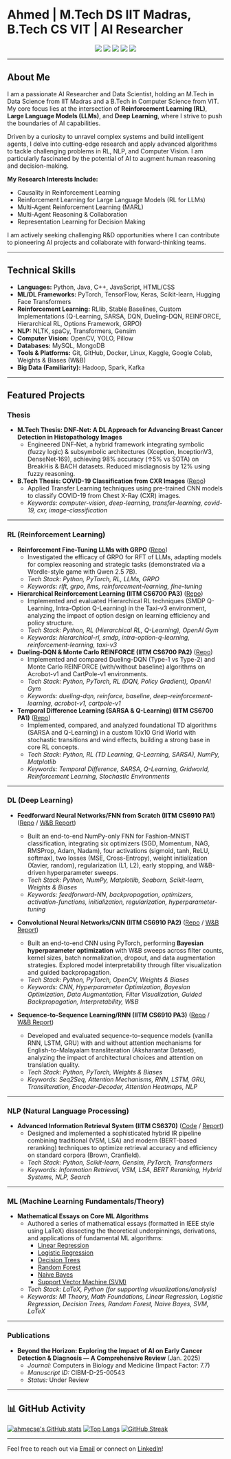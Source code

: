 # Ahmed | M.Tech DS IIT Madras, B.Tech CS VIT | AI Researcher

<!-- Optional: Add a compelling banner image here -->
<!-- ![Profile Banner](path/to/your/banner.png) -->

<p align="center">
  <a href="https://www.linkedin.com/in/ahmecse/" target="_blank"><img src="https://img.shields.io/badge/LinkedIn-ahmecse-blue?style=flat-square&logo=linkedin"></a>
  <a href="mailto:ahmecse@gmail.com"><img src="https://img.shields.io/badge/Email-Contact_Me-green?style=flat-square&logo=gmail"></a>
  <a href="https://github.com/ahmecse"><img src="https://img.shields.io/badge/GitHub-Profile-lightgrey?style=flat-square&logo=github"></a>
  <a href="https://www.kaggle.com/ahmecse" target="_blank"><img src="https://img.shields.io/badge/Kaggle-Top_5%25-blue?style=flat-square&logo=kaggle"></a>
  <a href="https://ahmecse.github.io/" target="_blank"><img src="https://img.shields.io/badge/Portfolio-Website-purple?style=flat-square&logo=google-chrome"></a>
  <!-- Optional: Add Google Scholar / ORCID / Semantic Scholar badges if applicable -->
  <!-- <a href="YOUR_SCHOLAR_LINK" target="_blank"><img src="https://img.shields.io/badge/Google_Scholar-Profile-blue?style=flat-square&logo=google-scholar"></a> -->
</p>

---

## About Me

I am a passionate AI Researcher and Data Scientist, holding an M.Tech in Data Science from IIT Madras and a B.Tech in Computer Science from VIT. My core focus lies at the intersection of **Reinforcement Learning (RL)**, **Large Language Models (LLMs)**, and **Deep Learning**, where I strive to push the boundaries of AI capabilities.

Driven by a curiosity to unravel complex systems and build intelligent agents, I delve into cutting-edge research and apply advanced algorithms to tackle challenging problems in RL, NLP, and Computer Vision. I am particularly fascinated by the potential of AI to augment human reasoning and decision-making.

**My Research Interests Include:**
*   Causality in Reinforcement Learning
*   Reinforcement Learning for Large Language Models (RL for LLMs)
*   Multi-Agent Reinforcement Learning (MARL)
*   Multi-Agent Reasoning & Collaboration
*   Representation Learning for Decision Making

I am actively seeking challenging R&D opportunities where I can contribute to pioneering AI projects and collaborate with forward-thinking teams.

---

##  Technical Skills

*   **Languages:** Python, Java, C++, JavaScript, HTML/CSS
*   **ML/DL Frameworks:** PyTorch, TensorFlow, Keras, Scikit-learn, Hugging Face Transformers
*   **Reinforcement Learning:** RLlib, Stable Baselines, Custom Implementations (Q-Learning, SARSA, DQN, Dueling-DQN, REINFORCE, Hierarchical RL, Options Framework, GRPO)
*   **NLP:** NLTK, spaCy, Transformers, Gensim
*   **Computer Vision:** OpenCV, YOLO, Pillow
*   **Databases:** MySQL, MongoDB
*   **Tools & Platforms:** Git, GitHub, Docker, Linux, Kaggle, Google Colab, Weights & Biases (W&B)
*   **Big Data (Familiarity):** Hadoop, Spark, Kafka

---

##  Featured Projects

### Thesis

*   **M.Tech Thesis: DNF‑Net: A DL Approach for Advancing Breast Cancer Detection in Histopathology Images**
    *   Engineered DNF‑Net, a hybrid framework integrating symbolic (fuzzy logic) & subsymbolic architectures (Xception, InceptionV3, DenseNet‑169), achieving 98% accuracy (↑5% vs SOTA) on BreakHis & BACH datasets. Reduced misdiagnosis by 12% using fuzzy reasoning.
*   **B.Tech Thesis: COVID-19 Classification from CXR Images** ([Repo](https://github.com/ahmecse/BSc-Thesis-COVID19-CXR-TransferLearning))
    *   Applied Transfer Learning techniques using pre-trained CNN models to classify COVID-19 from Chest X-Ray (CXR) images.
    *   *Keywords: computer-vision, deep-learning, transfer-learning, covid-19, cxr, image-classification*
---

### RL (Reinforcement Learning)

*   **Reinforcement Fine-Tuning LLMs with GRPO** ([Repo](https://github.com/ahmecse/Reinforcement-Fine-Tuning-LLMs-with-GRPO))
     *   Investigated the efficacy of GRPO for RFT of LLMs, adapting models for complex reasoning and strategic tasks (demonstrated via a Wordle-style game with Qwen 2.5 7B).
    *   *Tech Stack: Python, PyTorch, RL, LLMs, GRPO*
    *   *Keywords: rlft, grpo, llms, reinforcement-learning, fine-tuning*
*   **Hierarchical Reinforcement Learning (IITM CS6700 PA3)** ([Repo](https://github.com/ahmecse/RL-Assignments-3-IITM-CS6700))
    *   Implemented and evaluated Hierarchical RL techniques (SMDP Q-Learning, Intra-Option Q-Learning) in the Taxi-v3 environment, analyzing the impact of option design on learning efficiency and policy structure.
    *   *Tech Stack: Python, RL (Hierarchical RL, Q-Learning), OpenAI Gym*
    *   *Keywords: hierarchical-rl, smdp, intra-option-q-learning, reinforcement-learning, taxi-v3*
*   **Dueling-DQN & Monte Carlo REINFORCE (IITM CS6700 PA2)** ([Repo](https://github.com/ahmecse/RL-Assignments-2-IITM-CS6700))
    *   Implemented and compared Dueling-DQN (Type-1 vs Type-2) and Monte Carlo REINFORCE (with/without baseline) algorithms on Acrobot-v1 and CartPole-v1 environments.
    *   *Tech Stack: Python, PyTorch, RL (DQN, Policy Gradient), OpenAI Gym*
    *   *Keywords: dueling-dqn, reinforce, baseline, deep-reinforcement-learning, acrobot-v1, cartpole-v1*
*   **Temporal Difference Learning (SARSA & Q-Learning) (IITM CS6700 PA1)** ([Repo](https://github.com/ahmecse/RL-Assignments-1-IITM-CS6700))
    *   Implemented, compared, and analyzed foundational TD algorithms (SARSA and Q-Learning) in a custom 10x10 Grid World with stochastic transitions and wind effects, building a strong base in core RL concepts.
    *   *Tech Stack: Python, RL (TD Learning, Q-Learning, SARSA), NumPy, Matplotlib*
    *   *Keywords: Temporal Difference, SARSA, Q-Learning, Gridworld, Reinforcement Learning, Stochastic Environments*
---
### DL (Deep Learning)

*   **Feedforward Neural Networks/FNN from Scratch (IITM CS6910 PA1)** ([Repo](https://github.com/ahmecse/DL-Assignments-1-IITM-CS6910) / [W&B Report](https://wandb.ai/ahmecse/GPT100/reports/Assignment-1---Vmlldzo3MTg4Mjkw))  
    *   Built an end-to-end NumPy-only FNN for Fashion-MNIST classification, integrating six optimizers (SGD, Momentum, NAG, RMSProp, Adam, Nadam), four activations (sigmoid, tanh, ReLU, softmax), two losses (MSE, Cross-Entropy), weight initialization (Xavier, random), regularization (L1, L2), early stopping, and W&B-driven hyperparameter sweeps.  
    *   *Tech Stack: Python, NumPy, Matplotlib, Seaborn, Scikit-learn, Weights & Biases*  
    *   *Keywords: feedforward-NN, backpropagation, optimizers, activation-functions, initialization, regularization, hyperparameter-tuning*

*   **Convolutional Neural Networks/CNN (IITM CS6910 PA2)** ([Repo](https://github.com/ahmecse/DL-Assignments-2-IITM-CS6910) / [W&B Report](https://yourdomain.com/DNF-Net-report.pdf))  
    *   Built an end-to-end CNN using PyTorch, performing **Bayesian hyperparameter optimization** with W&B sweeps across filter counts, kernel sizes, batch normalization, dropout, and data augmentation strategies. Explored model interpretability through filter visualization and guided backpropagation.
    *   *Tech Stack: Python, PyTorch, OpenCV, Weights & Biases*
    *   *Keywords: CNN, Hyperparameter Optimization, Bayesian Optimization, Data Augmentation, Filter Visualization, Guided Backpropagation, Interpretability, W&B*

*   **Sequence-to-Sequence Learning/RNN (IITM CS6910 PA3)** ([Repo](https://github.com/ahmecse/DL-Assignments-3-IITM-CS6910) / [W&B Report](https://yourdomain.com/DNF-Net-report.pdf))  
     *   Developed and evaluated sequence-to-sequence models (vanilla RNN, LSTM, GRU) with and without attention mechanisms for English-to-Malayalam transliteration (Aksharantar Dataset), analyzing the impact of architectural choices and attention on translation quality.
      *   *Tech Stack: Python, PyTorch, Weights & Biases*
      *   *Keywords: Seq2Seq, Attention Mechanisms, RNN, LSTM, GRU, Transliteration, Encoder-Decoder, Attention Heatmaps, NLP*

---

### NLP (Natural Language Processing)

*   **Advanced Information Retrieval System (IITM CS6370)** ([Code](https://github.com/ahmecse/CS6370-NLP-IR-System-Project-IITM) / [Report](https://drive.google.com/file/d/1oc0HhdfTnjuEQa3Boq1MfmySBWtyttWn/view?usp=sharing))
      *   Designed and implemented a sophisticated hybrid IR pipeline combining traditional (VSM, LSA) and modern (BERT-based reranking) techniques to optimize retrieval accuracy and efficiency on standard corpora (Brown, Cranfield).
      *   *Tech Stack: Python, Scikit-learn, Gensim, PyTorch, Transformers*
      *   *Keywords: Information Retrieval, VSM, LSA, BERT Reranking, Hybrid Systems, NLP, Search*

---
### ML (Machine Learning Fundamentals/Theory)

*   **Mathematical Essays on Core ML Algorithms**
    *   Authored a series of mathematical essays (formatted in IEEE style using LaTeX) dissecting the theoretical underpinnings, derivations, and applications of fundamental ML algorithms:
        *   [Linear Regression](https://github.com/ahmecse/A-Mathematical-essay-on-linear-regression)
        *   [Logistic Regression](https://github.com/ahmecse/Mathematical-essay-on-Logistic-Regression)
        *   [Decision Trees](https://github.com/ahmecse/A-Mathematical-essay-on-decision-trees)
        *   [Random Forest](https://github.com/ahmecse/A-Mathematical-essay-on-Random-Forest)
        *   [Naive Bayes](https://github.com/ahmecse/Mathematical-essay-on-naive-Bayes-classifier)
        *   [Support Vector Machine (SVM)](https://github.com/ahmecse/A-Mathematical-Essay-on-Support-Vector-Machine)
    *   *Tech Stack: LaTeX, Python (for supporting visualizations/analysis)*
    *   *Keywords: Ml Theory, Math Foundations, Linear Regression, Logistic Regression, Decision Trees, Random Forest, Naive Bayes, SVM, LaTeX*

---
###  Publications
*   **Beyond the Horizon: Exploring the Impact of AI on Early Cancer Detection & Diagnosis — A Comprehensive Review** (Jan. 2025)
    *   *Journal:* Computers in Biology and Medicine (Impact Factor: 7.7)
    *   *Manuscript ID:* CIBM-D-25-00543
    *   *Status:* Under Review
---
## 📊 GitHub Activity

[![ahmecse's GitHub stats](https://github-readme-stats.vercel.app/api?username=ahmecse&show_icons=true&theme=radical)](https://github.com/ahmecse)
[![Top Langs](https://github-readme-stats.vercel.app/api/top-langs/?username=ahmecse&layout=compact&theme=radical)](https://github.com/ahmecse)
[![GitHub Streak](https://github-readme-streak-stats.herokuapp.com/?user=ahmecse&theme=radical)](https://github.com/ahmecse)

---

Feel free to reach out via [Email](mailto:ahmecse@gmail.com) or connect on [LinkedIn](https://www.linkedin.com/in/ahmecse/)!

